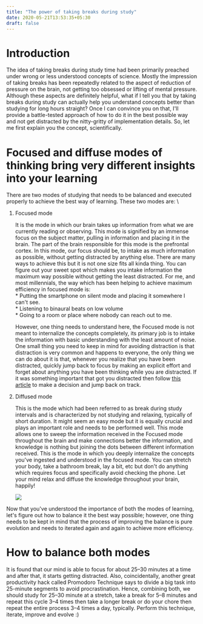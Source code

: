```yaml
---
title: "The power of taking breaks during study"
date: 2020-05-21T13:53:35+05:30
draft: false
---
```


# Introduction
The idea of taking breaks during study time had been primarily preached under wrong or less understood concepts of science. Mostly the impression of taking breaks has been repeatedly related to the aspect of reduction of pressure on the brain, not getting too obsessed or lifting of mental pressure. Although these aspects are definitely helpful, what if I tell you that by taking breaks during study can actually help you understand concepts better than studying for long hours straight? Once I can convince you on that, I'll provide a battle-tested approach of how to do it in the best possible way and not get distracted by the nitty-gritty of implementation details. So, let me first explain you the concept, scientifically.  

# Focused and diffuse modes of thinking bring very different insights into your learning
There are two modes of studying that needs to be balanced and executed properly to achieve the best way of learning. These two modes are:  \

1.  Focused mode  

    It is the mode in which our brain takes up information from what we are currently reading or observing. This mode is signified by an immense focus on the subject matter, pulling in information and placing it in the brain. The part of the brain responsible for this mode is the prefrontal cortex. In this mode, our focus should be, to intake as much information as possible, without getting distracted by anything else. There are many ways to achieve this but it is not one size fits all kinda thing. You can figure out your sweet spot which makes you intake information the maximum way possible without getting the least distracted. For me, and most millennials, the way which has been helping to achieve maximum efficiency in focused mode is:    
            * Putting the smartphone on silent mode and placing it somewhere I can't see.   
            * Listening to binaural beats on low volume  
            * Going to a room or place where nobody can reach out to me.     

    However, one thing needs to understand here, the Focused mode is not meant to internalize the concepts completely, its primary job is to intake the information with basic understanding with the least amount of noise. One small thing you need to keep in mind for avoiding distraction is that distraction is very common and happens to everyone, the only thing we can do about it is that, whenever you realize that you have been distracted, quickly jump back to focus by making an explicit effort and forget about anything you have been thinking while you are distracted. If it was something important that got you distracted then follow [this article](http://souvikhaldar.info/articles/gtd/) to make a decision and jump back on track.     
2.  Diffused mode  

    This is the mode which had been referred to as break during study intervals and is characterized by not studying and relaxing, typically of short duration. It might seem an easy mode but it is equally crucial and plays an important role and needs to be performed well. This mode allows one to sweep the information received in the Focused mode throughout the brain and make connections better the information, and knowledge is nothing but joining the dots between different information received. This is the mode in which you deeply internalize the concepts you've ingested and understood in the focused mode. You can stretch your body, take a bathroom break, lay a bit, etc but don't do anything which requires focus and specifically avoid checking the phone. Let your mind relax and diffuse the knowledge throughout your brain, happily!    

    ![](/images/2020-05-21-13-59-08.png)



Now that you've understood the importance of both the modes of learning, let's figure out how to balance it the best way possible; however, one thing needs to be kept in mind that the process of improving the balance is pure evolution and needs to iterated again and again to achieve more efficiency. 

# How to balance both modes 
It is found that our mind is able to focus for about 25–30 minutes at a time and after that, it starts getting distracted. Also, coincidentally, another great productivity hack called Promodoro Technique says to divide a big task into 25-minute segments to avoid procrastination. Hence, combining both, we should study for 25–30 minute at a stretch, take a break for 5–8 minutes and repeat this cycle 3–4 times then take a longer break or do your chore then repeat the entire process 3–4 times a day, typically. Perform this technique, iterate, improve and evolve :)   

